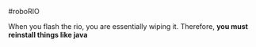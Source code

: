 #roboRIO

When you flash the rio, you are essentially wiping it. Therefore, __you must reinstall things like java__

